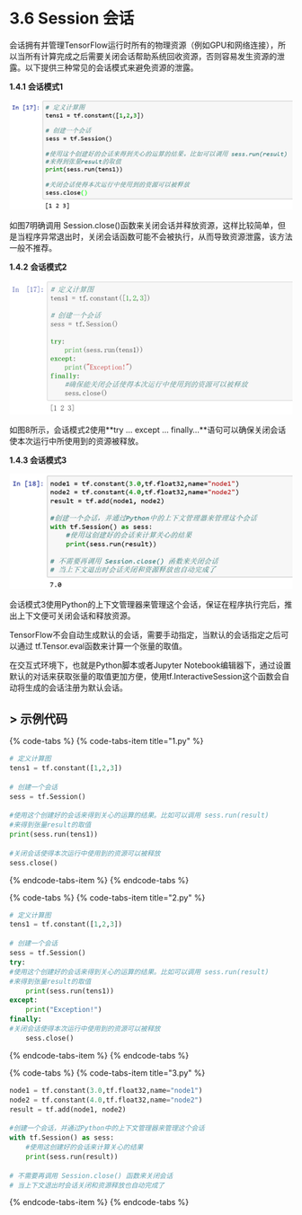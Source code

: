 # 3.6    Session 会话

会话拥有并管理TensorFlow运行时所有的物理资源（例如GPU和网络连接），所以当所有计算完成之后需要关闭会话帮助系统回收资源，否则容易发生资源的泄露。以下提供三种常见的会话模式来避免资源的泄露。

**1.4.1**       **会话模式1**

![&#x56FE;3-7 &#x4F1A;&#x8BDD;&#x6A21;&#x5F0F;1](../../.gitbook/assets/image%20%28178%29.png)

如图7明确调用 Session.close\(\)函数来关闭会话并释放资源，这样比较简单，但是当程序异常退出时，关闭会话函数可能不会被执行，从而导致资源泄露，该方法一般不推荐。

**1.4.2**       **会话模式2**

![&#x56FE;3-8 &#x4F1A;&#x8BDD;&#x6A21;&#x5F0F;2](../../.gitbook/assets/image%20%28303%29.png)

如图8所示，会话模式2使用**try … except … finally…**语句可以确保关闭会话使本次运行中所使用到的资源被释放。

**1.4.3 会话模式3**

![&#x56FE;3-9 &#x4F1A;&#x8BDD;&#x6A21;&#x5F0F;3](../../.gitbook/assets/image%20%2831%29.png)

会话模式3使用Python的上下文管理器来管理这个会话，保证在程序执行完后，推出上下文便可关闭会话和释放资源。

TensorFlow不会自动生成默认的会话，需要手动指定，当默认的会话指定之后可以通过 tf.Tensor.eval函数来计算一个张量的取值。

在交互式环境下，也就是Python脚本或者Jupyter Notebook编辑器下，通过设置默认的对话来获取张量的取值更加方便，使用tf.InteractiveSession这个函数会自动将生成的会话注册为默认会话。

## &gt; 示例代码 <a id="shi-li-dai-ma"></a>

{% code-tabs %}
{% code-tabs-item title="1.py" %}
```python
# 定义计算图
tens1 = tf.constant([1,2,3])

# 创建一个会话
sess = tf.Session()

#使用这个创建好的会话来得到关心的运算的结果。比如可以调用 sess.run(result)
#来得到张量result的取值
print(sess.run(tens1))

#关闭会话使得本次运行中使用到的资源可以被释放
sess.close()
```
{% endcode-tabs-item %}
{% endcode-tabs %}

{% code-tabs %}
{% code-tabs-item title="2.py" %}
```python
# 定义计算图
tens1 = tf.constant([1,2,3])

# 创建一个会话
sess = tf.Session()
try:
#使用这个创建好的会话来得到关心的运算的结果。比如可以调用 sess.run(result)
#来得到张量result的取值
    print(sess.run(tens1))
except:
    print("Exception!")
finally:
#关闭会话使得本次运行中使用到的资源可以被释放
    sess.close()
```
{% endcode-tabs-item %}
{% endcode-tabs %}

{% code-tabs %}
{% code-tabs-item title="3.py" %}
```python
node1 = tf.constant(3.0,tf.float32,name="node1")
node2 = tf.constant(4.0,tf.float32,name="node2")
result = tf.add(node1, node2)

#创建一个会话，并通过Python中的上下文管理器来管理这个会话
with tf.Session() as sess:
    #使用这创建好的会话来计算关心的结果
    print(sess.run(result))

# 不需要再调用 Session.close() 函数来关闭会话
# 当上下文退出时会话关闭和资源释放也自动完成了
```
{% endcode-tabs-item %}
{% endcode-tabs %}

